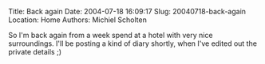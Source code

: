 Title: Back again
Date: 2004-07-18 16:09:17
Slug: 20040718-back-again
Location: Home
Authors: Michiel Scholten

<p>So I'm back again from a week spend at a hotel with very nice surroundings. I'll be posting a kind of diary shortly, when I've edited out the private details ;)</p>